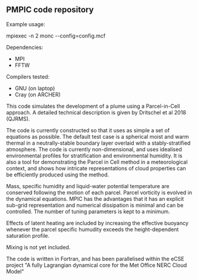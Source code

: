 ## PMPIC code repository ##

Example usage:

mpiexec -n 2 monc --config=config.mcf

Dependencies:

* MPI
* FFTW

Compilers tested:

* GNU (on laptop)
* Cray (on ARCHER)


This code simulates the development of a plume using a 
Parcel-in-Cell approach. A detailed technical description is given 
by Dritschel et al 2018 (QJRMS).

The code is currently constructed so that it uses as simple a set of 
equations as possible. The default test case is a spherical moist 
and warm thermal in a neutrally-stable boundary layer overlaid with 
a stably-stratified atmosphere. The code is currently 
non-dimensional, and uses idealised environmental profiles for 
stratification and environmental humidity. It is also a tool for 
demonstrating the Parcel in Cell method in a meteorological context, 
and shows how intricate representations of cloud properties can be 
efficiently produced using the method.

Mass, specific humidity and liquid-water potential temperature are 
conserved following the motion of each parcel. Parcel vorticity is 
evolved in the dynamical equations. MPIC has the advantages that it 
has an explicit sub-grid representation and numerical dissipation is 
minimal and can be controlled. The number of tuning parameters is 
kept to a minimum.

Effects of latent heating are included by increasing the effective 
buoyancy whenever the parcel specific humudity exceeds the 
height-dependent saturation profile.

Mixing is not yet included.

The code is written in Fortran, and has been parallelised within the 
eCSE project "A fully Lagrangian dynamical core for the Met Office 
NERC Cloud Model" 


